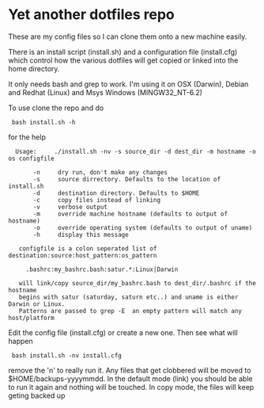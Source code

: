 
# Yet another dotfiles repo #

These are my config files so I can clone them onto a new machine easily.

There is an install script (install.sh) and a configuration file (install.cfg)
which control how the various dotfiles will get copied or linked into the home
directory.

It only needs bash and grep to work. I'm using it on OSX (Darwin), Debian and Redhat (Linux) 
and Msys Windows (MINGW32_NT-6.2)

To use clone the repo and do

     bash install.sh -h

for the help

      Usage:     ./install.sh -nv -s source_dir -d dest_dir -m hostname -o os configfile

           -n     dry run, don't make any changes
           -s     source dirrectory. Defaults to the location of install.sh
           -d     destination directory. Defaults to $HOME
           -c     copy files instead of linking
           -v     verbose output
           -m     override machine hostname (defaults to output of hostname)
           -o     override operating system (defaults to output of uname)
           -h     display this message

       configfile is a colon seperated list of destination:source:host_pattern:os_pattern

         .bashrc:my_bashrc.bash:satur.*:Linux|Darwin

       will link/copy source_dir/my_bashrc.bash to dest_dir/.bashrc if the hostname 
       begins with satur (saturday, saturn etc..) and uname is either Darwin or Linux. 
       Patterns are passed to grep -E  an empty pattern will match any host/platform

Edit the config file (install.cfg) or create a new one. Then see what will happen

     bash install.sh -nv install.cfg

remove the 'n' to really run it.  Any files that get clobbered will be moved to 
$HOME/backups-yyyymmdd. In the default mode (link) you should be able to run it again
and nothing will be touched.  In copy mode, the files will keep geting backed up


